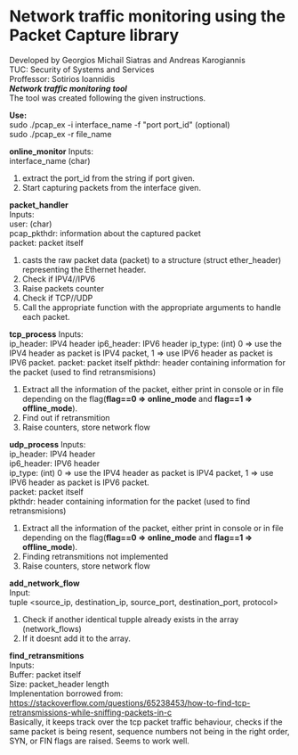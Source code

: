 # Network traffic monitoring using the Packet Capture library
Developed by Georgios Michail Siatras and Andreas Karogiannis							
TUC: Security of Systems and Services					
Proffessor: Sotirios Ioannidis					
***Network traffic monitoring tool***					
The tool was created following the given instructions.					

**Use:**				
sudo ./pcap_ex -i interface_name -f "port port_id" (optional)				
sudo ./pcap_ex -r file_name			
		
**online_monitor**
Inputs: 				
interface_name (char)				
1. extract the port_id from the string if port given.			
2. Start capturing packets from the interface given.			
		
**packet_handler**			
Inputs:				
user: (char)			
pcap_pkthdr: information about the captured packet			
packet: packet itself				
1. casts the raw packet data (packet) to a structure (struct ether_header) representing the Ethernet header.		
2. Check if IPV4//IPV6				
3. Raise packets counter			
4. Check if TCP//UDP			
5. Call the appropriate function with the appropriate arguments to handle each packet.			

**tcp_process**
Inputs:		
ip_header: IPV4 header
ip6_header: IPV6 header
ip_type: (int) 0 => use the IPV4 header as packet is IPV4 packet, 1 => use IPV6 header as packet is IPV6 packet.
packet: packet itself
pkthdr: header containing information for the packet (used to find retransmisions)
1. Extract all the information of the packet, either print in console or in file depending on the flag(**flag==0 => online_mode** and **flag==1 => offline_mode**).
2. Find out if retransmition
3. Raise counters, store network flow

**udp_process**
Inputs:				
ip_header: IPV4 header		
ip6_header: IPV6 header		
ip_type: (int) 0 => use the IPV4 header as packet is IPV4 packet, 1 => use IPV6 header as packet is IPV6 packet.		
packet: packet itself			
pkthdr: header containing information for the packet (used to find retransmisions)			
1. Extract all the information of the packet, either print in console or in file depending on the flag(**flag==0 => online_mode** and **flag==1 => offline_mode**).			
2. Finding retransmitions not implemented		
3. Raise counters, store network flow		

**add_network_flow**		
Input: 			
tuple <source_ip, destination_ip, source_port, destination_port, protocol>			
1. Check if another identical tupple already exists in the array (network_flows)			
2. If it doesnt add it to the array.			

**find_retransmitions**		
Inputs: 			
Buffer: packet itself			
Size: packet_header length				
Implenentation borrowed from: https://stackoverflow.com/questions/65238453/how-to-find-tcp-retransmissions-while-sniffing-packets-in-c			
Basically, it keeps track over the tcp packet traffic behaviour, checks if the same packet is being resent, sequence numbers not being in the right order, SYN, or FIN flags are raised. Seems to work well.





